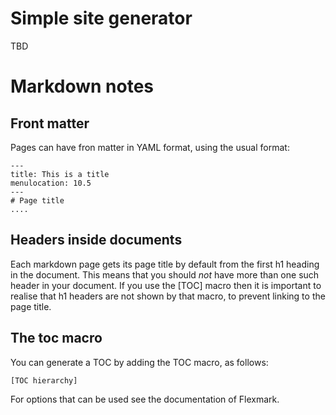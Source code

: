 # Simple site generator

TBD

# Markdown notes

## Front matter
Pages can have fron matter in YAML format, using the usual format:
```aiignore
---
title: This is a title
menulocation: 10.5
---
# Page title
....
```

## Headers inside documents

Each markdown page gets its page title by default from the first h1 heading 
in the document. This means that you should _not_ have more than one such
header in your document.
If you use the [TOC] macro then it is important to realise that h1 headers are
not shown by that macro, to prevent linking to the page title.

## The toc macro
You can generate a TOC by adding the TOC macro, as follows:
```aiignore
[TOC hierarchy]
```
For options that can be used see the documentation of Flexmark.

